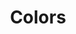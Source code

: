 ---
ee_id: '33'
site: '1'
type: '2'
long_id: 2006-004 Colors
url: 2006-004-colors
title: Colors
year: '2006'
medium: Computer generated video
commission:
add_credit:
dims:
pitch: "​The movie Colors played one horizontal line of color at a time."
ps: "​This was a video I made where, as the elevator pitch suggests, I played the
  movie Colors one horizontal line of colors at a time. A few years later, I released
  a personal edition of the software I used, called Colors Personal Edition. So, get
  ripping! "
live_url:
related: "[2149] [2009-054-colors-personal-edition] 2009-054 Colors Personal Edition"
youtube:
imgs: colors-2006-004-digital-still-database-ih.jpg
subheading:
year2: '2006'
download:
add_credits:
related_code:
layout: things-i-made
---